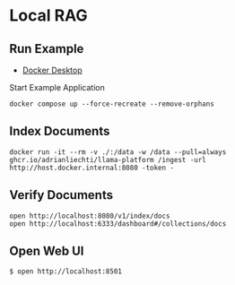 # Local RAG

## Run Example
- [Docker Desktop](https://www.docker.com/products/docker-desktop/)

Start Example Application

```shell
docker compose up --force-recreate --remove-orphans
```

## Index Documents

```shell
docker run -it --rm -v ./:/data -w /data --pull=always ghcr.io/adrianliechti/llama-platform /ingest -url http://host.docker.internal:8080 -token -
```

## Verify Documents

```
open http://localhost:8080/v1/index/docs
open http://localhost:6333/dashboard#/collections/docs
```

## Open Web UI

```shell
$ open http://localhost:8501
```
